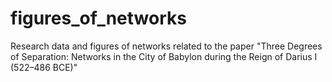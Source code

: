 # figures_of_networks
Research data and figures of networks related to the paper "Three Degrees of Separation: Networks in the City of Babylon during the Reign of Darius I (522–486 BCE)"
